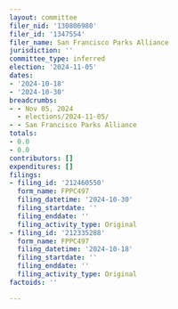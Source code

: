 ```yaml
---
layout: committee
filer_nid: '130806980'
filer_id: '1347554'
filer_name: San Francisco Parks Alliance
jurisdiction: ''
committee_type: inferred
election: '2024-11-05'
dates:
- '2024-10-18'
- '2024-10-30'
breadcrumbs:
- - Nov 05, 2024
  - elections/2024-11-05/
- - San Francisco Parks Alliance
totals:
- 0.0
- 0.0
contributors: []
expenditures: []
filings:
- filing_id: '212460550'
  form_name: FPPC497
  filing_datetime: '2024-10-30'
  filing_startdate: ''
  filing_enddate: ''
  filing_activity_type: Original
- filing_id: '212335288'
  form_name: FPPC497
  filing_datetime: '2024-10-18'
  filing_startdate: ''
  filing_enddate: ''
  filing_activity_type: Original
factoids: ''

---
```


